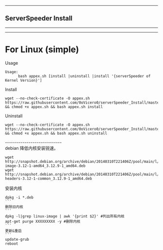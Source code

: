 -----------------------------   
##  ServerSpeeder Install     
-----------------------------      
----------------------------- 
# For Linux (simple)   
Usage    
```
Usage:     
      bash appex.sh [install |uninstall |install '{serverSpeeder of Kernel Version}']     
```
Install
```
wget --no-check-certificate -O appex.sh https://raw.githubusercontent.com/0oVicero0/serverSpeeder_Install/master/appex.sh && chmod +x appex.sh && bash appex.sh install

```    
Uninstall    
```
wget --no-check-certificate -O appex.sh https://raw.githubusercontent.com/0oVicero0/serverSpeeder_Install/master/appex.sh && chmod +x appex.sh && bash appex.sh uninstall

```  
-----------------------------    
debian 降低内核安装锐速。
```    
wget http://snapshot.debian.org/archive/debian/20140310T221406Z/pool/main/l/linux/linux-image-3.12-1-amd64_3.12.9-1_amd64.deb  
wget http://snapshot.debian.org/archive/debian/20140310T221406Z/pool/main/l/linux/linux-headers-3.12-1-common_3.12.9-1_amd64.deb

```
安装内核
```    
dpkg -i *.deb
```  
删除旧内核
```    
dpkg -l|grep linux-image | awk '{print $2}' #列出所有内核  
apt-get purge XXXXXXXXX -y #删除内核
```  
更新&重启
```    
update-grub   
reboot  
``` 

